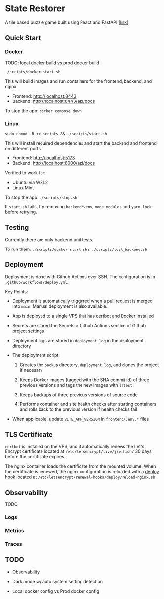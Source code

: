 # State Restorer

A tile based puzzle game built using React and FastAPI [[link](https://jrv.fish)]

## Quick Start

### Docker

TODO: local docker build vs prod docker build

```
./scripts/docker-start.sh
```

This will build images and run containers for the frontend, backend, and nginx.

- Frontend: [http://localhost:8443](http://localhost:8443)
- Backend: [http://localhost:8443/api/docs](http://localhost:8443/api/docs)

To stop the app: `docker compose down`

### Linux

```
sudo chmod -R +x scripts && ./scripts/start.sh
```

This will install required dependencies and start the backend and frontend on different ports.

- Frontend: [http://localhost:5173](http://localhost:5173)
- Backend: [http://localhost:8000/api/docs](http://localhost:8000/api/docs)

Verified to work for:

- Ubuntu via WSL2
- Linux Mint

To stop the app: `./scripts/stop.sh`

If `start.sh` fails, try removing `backend/venv`, `node_modules` and `yarn.lock` before retrying.

## Testing

Currently there are only backend unit tests.

To run them: `./scripts/docker-start.sh; ./scripts/test_backend.sh`

## Deployment

Deployment is done with Github Actions over SSH. The configuration is in `.github/workflows/deploy.yml`.

Key Points:

- Deployment is automatically triggered when a pull request is merged into `main`. Manual deployment is also available.

- App is deployed to a single VPS that has certbot and Docker installed

- Secrets are stored the Secrets > Github Actions section of Github project settings

- Deployment logs are stored in `deployment.log` in the deployment directory

- The deployment script:

  1. Creates the `backup` directory, `deployment.log`, and clones the project if necesary

  1. Keeps Docker images (tagged with the SHA commit id) of three previous versions and tags the new images with `latest`

  1. Keeps backups of three previous versions of source code

  1. Performs container and site health checks after starting containers and rolls back to the previous version if health checks fail

- When applicable, update `VITE_APP_VERSION` in `frontend/.env.*` files

## TLS Certificate

`certbot` is installed on the VPS, and it automatically renews the Let's Encrypt certificate located at `/etc/letsencrypt/live/jrv.fish/` 30 days before the certificate expires.

The nginx container loads the certificate from the mounted volume. When the certificate is renewed, the nginx configuration is reloaded with a [deploy hook](https://www.interhacktive.de/certbot/using.html#pre-and-post-validation-hooks) located at `/etc/letsencrypt/renewal-hooks/deploy/reload-nginx.sh`

## Observability

TODO

### Logs

### Metrics

### Traces

## TODO

- [Observability](https://grafana.com/grafana/dashboards/16110-fastapi-observability/)

- Dark mode w/ auto system setting detection

- Local docker config vs Prod docker config
